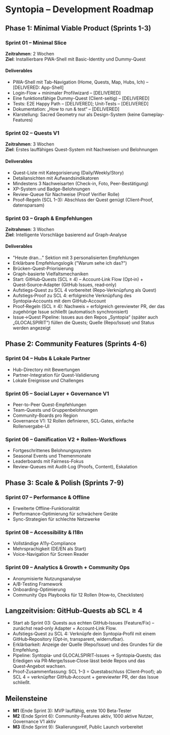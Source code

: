 # Syntopia – Development Roadmap

## Phase 1: Minimal Viable Product (Sprints 1-3)

### Sprint 01 – Minimal Slice
**Zeitrahmen**: 2 Wochen  
**Ziel**: Installierbare PWA-Shell mit Basic-Identity und Dummy-Quest

#### Deliverables
- PWA-Shell mit Tab-Navigation (Home, Quests, Map, Hubs, Ich) – [DELIVERED: App-Shell]
- Login-Flow + minimaler Profilwizard – [DELIVERED]
- Eine funktionsfähige Dummy-Quest (Client-seitig) – [DELIVERED]
- Tests: E2E Happy Path – [DELIVERED]; Unit-Tests – [DELIVERED]
- Dokumentation: „How to run & test“ – [DELIVERED]
- Klarstellung: Sacred Geometry nur als Design-System (keine Gameplay-Features)

### Sprint 02 – Quests V1
**Zeitrahmen**: 3 Wochen  
**Ziel**: Erstes lauffähiges Quest-System mit Nachweisen und Belohnungen

#### Deliverables
- Quest-Liste mit Kategorisierung (Daily/Weekly/Story)
- Detailansichten mit Aufwandsindikatoren
- Mindestens 3 Nachweisarten (Check-in, Foto, Peer-Bestätigung)
- XP-System und Badge-Belohnungen
- Review-Queue für Nachweise (Proof Verifier Rolle)
 - Proof-Regeln (SCL 1–3): Abschluss der Quest genügt (Client‑Proof, datensparsam)

### Sprint 03 – Graph & Empfehlungen
**Zeitrahmen**: 3 Wochen  
**Ziel**: Intelligente Vorschläge basierend auf Graph-Analyse

#### Deliverables
- "Heute dran..." Sektion mit 3 personalisierten Empfehlungen
- Erklärbare Empfehlungslogik ("Warum sehe ich das?")
- Brücken-Quest-Priorisierung
- Graph-basierte Vielfaltsmechaniken
- Start: GitHub‑Quests (SCL ≥ 4) – Account‑Link Flow (Opt‑in) + Quest‑Source‑Adapter (GitHub Issues, read‑only)
- Aufstiegs‑Quest zu SCL 4 vorbereitet (Repo‑Verknüpfung als Quest)
 - Aufstiegs‑Proof zu SCL 4: erfolgreiche Verknüpfung des Syntopia‑Accounts mit dem GitHub‑Account
 - Proof‑Regeln (SCL ≥ 4): Nachweis = erfolgreich gereviewter PR, der das zugehörige Issue schließt (automatisch synchronisiert)
 - Issue→Quest Pipeline: Issues aus den Repos „Syntopia“ (später auch „GLOCALSPIRIT“) füllen die Quests; Quelle (Repo/Issue) und Status werden angezeigt

## Phase 2: Community Features (Sprints 4-6)

### Sprint 04 – Hubs & Lokale Partner
- Hub-Directory mit Bewertungen
- Partner-Integration für Quest-Validierung
- Lokale Ereignisse und Challenges

### Sprint 05 – Social Layer + Governance V1
- Peer-to-Peer Quest-Empfehlungen
- Team-Quests und Gruppenbelohnungen
- Community-Boards pro Region
- Governance V1: 12 Rollen definieren, SCL‑Gates, einfache Rollenvergabe-UI

### Sprint 06 – Gamification V2 + Rollen-Workflows
- Fortgeschrittenes Belohnungssystem
- Seasonal Events und Themenmonate
- Leaderboards mit Fairness-Fokus
- Review-Queues mit Audit-Log (Proofs, Content), Eskalation

## Phase 3: Scale & Polish (Sprints 7-9)

### Sprint 07 – Performance & Offline
- Erweiterte Offline-Funktionalität
- Performance-Optimierung für schwächere Geräte
- Sync-Strategien für schlechte Netzwerke

### Sprint 08 – Accessibility & I18n
- Vollständige A11y-Compliance
- Mehrsprachigkeit (DE/EN als Start)
- Voice-Navigation für Screen Reader

### Sprint 09 – Analytics & Growth + Community Ops
- Anonymisierte Nutzungsanalyse
- A/B-Testing Framework
- Onboarding-Optimierung
- Community Ops Playbooks für 12 Rollen (How‑to, Checklisten)

## Langzeitvision: GitHub‑Quests ab SCL ≥ 4
- Start ab Sprint 03: Quests aus echten GitHub‑Issues (Feature/Fix) – zunächst read‑only Adapter + Account‑Link Flow.
- Aufstiegs‑Quest zu SCL 4: Verknüpfe dein Syntopia‑Profil mit einem GitHub‑Repository (Opt‑in, transparent, widerrufbar).
- Erklärbarkeit: Anzeige der Quelle (Repo/Issue) und des Grundes für die Empfehlung.
 - Pipeline: Syntopia‑ und GLOCALSPIRIT‑Issues → Syntopia‑Quests; das Erledigen via PR‑Merge/Issue‑Close lässt beide Repos und das Quest‑Angebot wachsen.
 - Proof‑Zusammenfassung: SCL 1–3 = Questabschluss (Client‑Proof); ab SCL 4 = verknüpfter GitHub‑Account + gereviewter PR, der das Issue schließt.

## Meilensteine
- **M1** (Ende Sprint 3): MVP lauffähig, erste 100 Beta-Tester
- **M2** (Ende Sprint 6): Community-Features aktiv, 1000 aktive Nutzer, Governance V1 aktiv
- **M3** (Ende Sprint 9): Skalierungsreif, Public Launch vorbereitet
